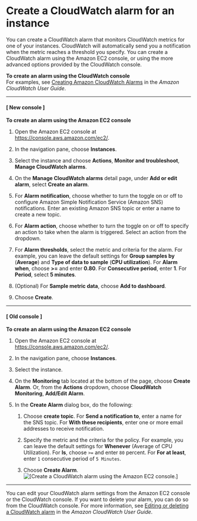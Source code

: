 # Create a CloudWatch alarm for an instance<a name="using-cloudwatch-createalarm"></a>

You can create a CloudWatch alarm that monitors CloudWatch metrics for one of your instances\. CloudWatch will automatically send you a notification when the metric reaches a threshold you specify\. You can create a CloudWatch alarm using the Amazon EC2 console, or using the more advanced options provided by the CloudWatch console\.

**To create an alarm using the CloudWatch console**  
For examples, see [Creating Amazon CloudWatch Alarms](https://docs.aws.amazon.com/AmazonCloudWatch/latest/monitoring/AlarmThatSendsEmail.html) in the *Amazon CloudWatch User Guide*\.

------
#### [ New console ]

**To create an alarm using the Amazon EC2 console**

1. Open the Amazon EC2 console at [https://console\.aws\.amazon\.com/ec2/](https://console.aws.amazon.com/ec2/)\.

1. In the navigation pane, choose **Instances**\.

1. Select the instance and choose **Actions**, **Monitor and troubleshoot**, **Manage CloudWatch alarms**\.

1. On the **Manage CloudWatch alarms** detail page, under **Add or edit alarm**, select **Create an alarm**\.

1. For **Alarm notification**, choose whether to turn the toggle on or off to configure Amazon Simple Notification Service \(Amazon SNS\) notifications\. Enter an existing Amazon SNS topic or enter a name to create a new topic\.

1. For **Alarm action**, choose whether to turn the toggle on or off to specify an action to take when the alarm is triggered\. Select an action from the dropdown\.

1. For **Alarm thresholds**, select the metric and criteria for the alarm\. For example, you can leave the default settings for **Group samples by** \(**Average**\) and **Type of data to sample** \(**CPU utilization**\)\. For **Alarm when**, choose **>=** and enter **0\.80**\. For **Consecutive period**, enter **1**\. For **Period**, select **5 minutes**\.

1. \(Optional\) For **Sample metric data**, choose **Add to dashboard**\.

1. Choose **Create**\.

------
#### [ Old console ]

**To create an alarm using the Amazon EC2 console**

1. Open the Amazon EC2 console at [https://console\.aws\.amazon\.com/ec2/](https://console.aws.amazon.com/ec2/)\.

1. In the navigation pane, choose **Instances**\.

1. Select the instance\.

1. On the **Monitoring** tab located at the bottom of the page, choose **Create Alarm**\. Or, from the **Actions** dropdown, choose **CloudWatch Monitoring**, **Add/Edit Alarm**\.

1. In the **Create Alarm** dialog box, do the following:

   1. Choose **create topic**\. For **Send a notification to**, enter a name for the SNS topic\. For **With these recipients**, enter one or more email addresses to receive notification\.

   1. Specify the metric and the criteria for the policy\. For example, you can leave the default settings for **Whenever** \(Average of CPU Utilization\)\. For **Is**, choose `>=` and enter `80` percent\. For **For at least**, enter `1` consecutive period of `5 Minutes`\.

   1. Choose **Create Alarm**\.  
![\[Create a CloudWatch alarm using the Amazon EC2 console.\]](http://docs.aws.amazon.com/AWSEC2/latest/UserGuide/images/monitoring_create_alarm.png)

------

You can edit your CloudWatch alarm settings from the Amazon EC2 console or the CloudWatch console\. If you want to delete your alarm, you can do so from the CloudWatch console\. For more information, see [Editing or deleting a CloudWatch alarm](https://docs.aws.amazon.com/AmazonCloudWatch/latest/monitoring/Edit-CloudWatch-Alarm.html) in the *Amazon CloudWatch User Guide*\.